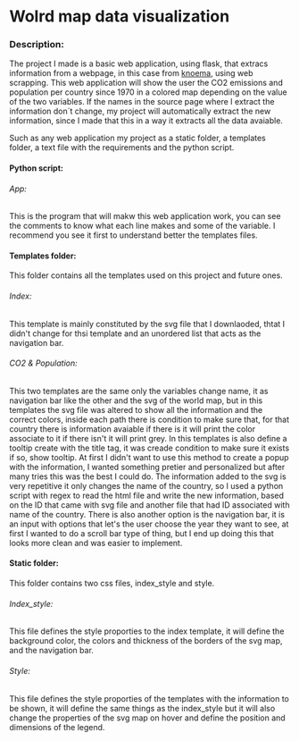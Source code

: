 # Wolrd map data visualization

### Description: 
The project I made is a basic web application, using flask, that extracs information from a webpage, in this case from [knoema](https://knoema.com/ATLAS),
using web scrapping. This web application will show the user the CO2 emissions and population per country since 1970 in a colored map depending
on the value of the two variables. If the names in the source page where I extract the information don´t change, my project will automatically
extract the new information, since I made that this in a way it extracts all the data avaiable.

Such as any web application my project as a static folder, a templates folder, a text file with the requirements and the python script.

#### Python script:

###### App:
This is the program that will makw this web application work, you can see the comments to know what each line makes and some of the variable.
I recommend you see it first to understand better the templates files.

#### Templates folder:
This folder contains all the templates used on this project and future ones.

###### Index:
This template is mainly constituted by the svg file that I downlaoded, thtat I didn't change for thsi template and an unordered list that acts as 
the navigation bar.

###### CO2 & Population:
This two templates are the same only the variables change name, it as navigation bar like the other and the svg of the world map, but in this templates
the svg file was altered to show all the information and the correct colors, inside each path there is condition to make sure that, for that country
there is information avaiable if there is it will print the color associate to it if there isn't it will print grey.
In this templates is also define a tooltip create with the title tag, it was creade condition to make sure it exists if so, show tooltip. At first I didn't
want to use this method to create a popup with the information, I wanted something pretier and personalized but after many tries this was the best I could do.
The information added to the svg is very repetitive it only changes the name of the country, so I used a python script with regex to read the html file
and write the new information, based on the ID that came with svg file and another file that had ID associated with name of the country.
There is also another option is the navigation bar, it is an input with options that let's the user choose the year they want to see, at first I wanted to
do a scroll bar type of thing, but I end up doing this that looks more clean and was easier to implement.


#### Static folder:
This folder contains two css files, index_style and style.

###### Index_style:
This file defines the style proporties to the index template, it will define the background color, the colors and thickness of the borders of the svg 
map, and the navigation bar.

###### Style:
This file defines the style proporties of the templates with the information to be shown, it will define the same things as the index_style but it will
also change the properties of the svg map on hover and define the position and dimensions of the legend.


